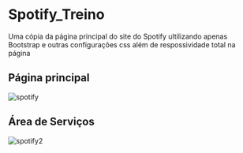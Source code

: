 # Spotify_Treino
Uma cópia da página principal do site do Spotify ultilizando apenas Bootstrap e outras configurações css além de respossividade total na página

## Página principal
![spotify](https://user-images.githubusercontent.com/37378481/87859480-b19e8280-c90b-11ea-9b84-fbc285e88cbe.png)

## Área de Serviços
![spotify2](https://user-images.githubusercontent.com/37378481/87859521-1a85fa80-c90c-11ea-9cce-23b09212e56e.png)


